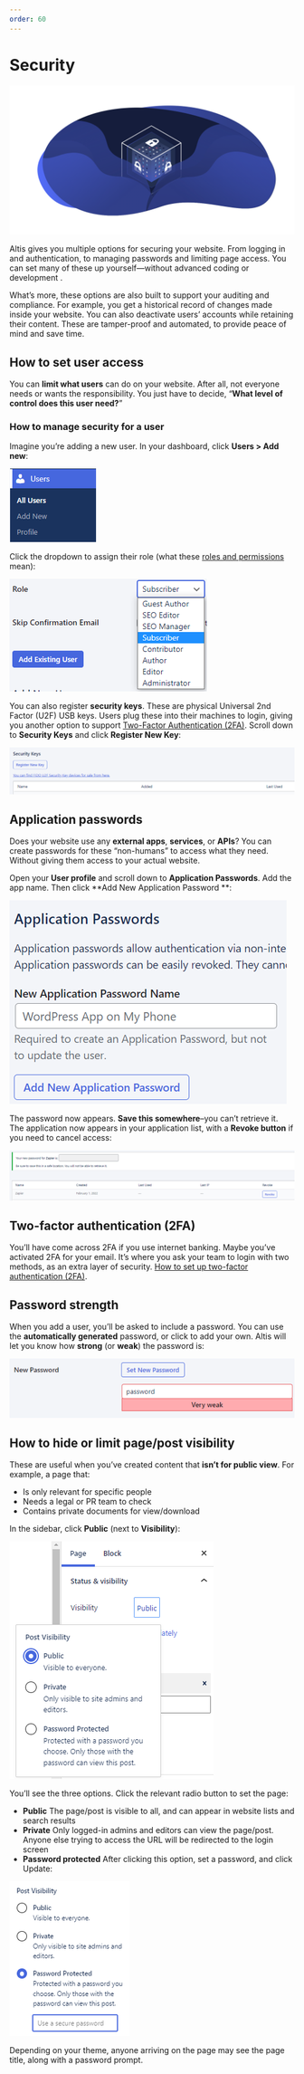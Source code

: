 ```yaml
---
order: 60
---
```


# Security

![Security banner](../assets/altis-header-15.png)

Altis gives you multiple options for securing your website. From logging in and authentication, to managing passwords and limiting
page access. You can set many of these up yourself—without advanced coding or development .

What’s more, these options are also built to support your auditing and compliance. For example, you get a historical record of
changes made inside your website. You can also deactivate users’ accounts while retaining their content. These are tamper-proof and
automated, to provide peace of mind and save time.

## How to set user access

You can **limit what users** can do on your website. After all, not everyone needs or wants the responsibility. You just have to
decide, “**What level of control does this user need?**”

### How to manage security for a user

Imagine you’re adding a new user. In your dashboard, click **Users > Add new**:

![Screenshot of Users menu](../assets/security-image4.png)

Click the dropdown to assign their role (what these [roles and permissions](../collaboration-and-users/roles-and-permissions.md)
mean):

![Screen shot of user roles dropdown](../assets/security-image7.png)

You can also register **security keys**. These are physical Universal 2nd Factor (U2F)
USB keys. Users plug these into their machines to login, giving you another option to
support [Two-Factor Authentication (2FA)](two-factor-authentication.md). Scroll down to **Security Keys** and click **Register New
Key**:

![Screenshot of Security keys section with Register button ](../assets/security-image8.png)

## Application passwords

Does your website use any **external apps**, **services**, or **APIs**? You can create passwords for these “non-humans” to access
what they need. Without giving them access to your actual website.

Open your **User profile** and scroll down to **Application Passwords**. Add the app name. Then click **Add New Application Password
**:

![Screenshot of Application passwords section](../assets/security-image5.png)

The password now appears. **Save this somewhere**–you can’t retrieve it. The application now appears in your application list, with
a **Revoke button** if you need to cancel access:

![Screenshot of Application passwords response and password list](../assets/security-image1.png)

## Two-factor authentication (2FA)

You’ll have come across 2FA if you use internet banking. Maybe you’ve activated 2FA for your email. It’s where you ask your team to
login with two methods, as an extra layer of
security. [How to set up two-factor authentication (2FA)](two-factor-authentication.md).

## Password strength

When you add a user, you’ll be asked to include a password. You can use the **automatically generated** password, or click to add
your own. Altis will let you know how **strong** (or **weak**) the password is:

<!-- vale proselint.Very = NO -->
![Screenshot of new password feedback showing "very weak" response](../assets/security-image6.png)
<!-- vale proselint.Very = YES -->

## How to hide or limit page/post visibility

These are useful when you’ve created content that **isn’t for public view**. For example, a page that:

- Is only relevant for specific people
- Needs a legal or PR team to check
- Contains private documents for view/download

In the sidebar, click **Public** (next to **Visibility**):

![Screenshot showing the post visibility options](../assets/security-image3.png)

You’ll see the three options. Click the relevant radio button to set the page:

- **Public**
  The page/post is visible to all, and can appear in website lists and search results
- **Private**
  Only logged-in admins and editors can view the page/post. Anyone else trying to access the URL will be redirected to the login
  screen
- **Password protected**
  After clicking this option, set a password, and click Update:

![Screenshot showing the password protected option](../assets/security-image2.png)

Depending on your theme, anyone arriving on the page may see the page title, along with a password prompt.
